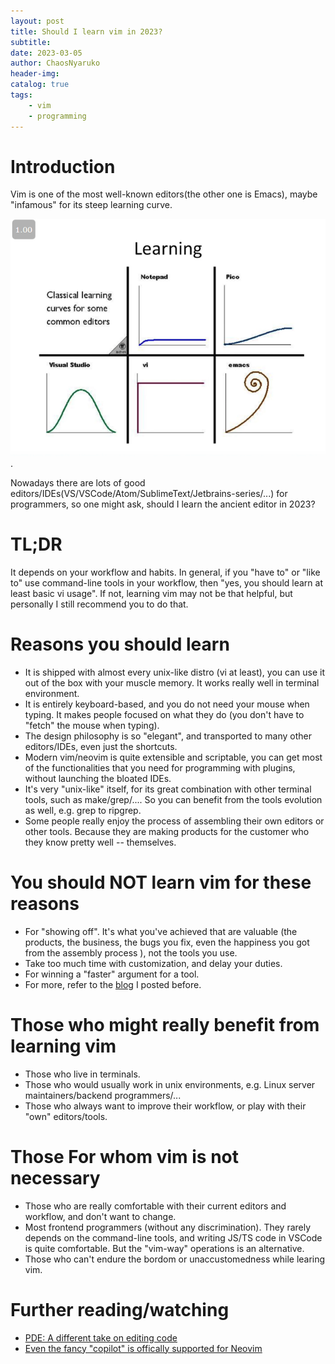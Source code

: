 ```yaml
---
layout: post
title: Should I learn vim in 2023?
subtitle: 
date: 2023-03-05
author: ChaosNyaruko
header-img: 
catalog: true
tags:
    - vim
    - programming
---
```

# Introduction
Vim is one of the most well-known editors(the other one is Emacs), maybe "infamous" for its steep learning curve.

![the famous picture](/img/editor-learning-curves.webp). 

Nowadays there are lots of good editors/IDEs(VS/VSCode/Atom/SublimeText/Jetbrains-series/...) for programmers, so one might ask, should I learn the ancient editor in 2023?

# TL;DR
It depends on your workflow and habits. In general, if you "have to" or "like to" use command-line tools in your workflow, then "yes, you should learn at least basic vi usage". If not, learning vim may not be that helpful, but personally I still recommend you to do that.

# Reasons you should learn
- It is shipped with almost every unix-like distro (vi at least), you can use it out of the box with your muscle memory. It works really well in terminal environment. 
- It is entirely keyboard-based, and you do not need your mouse when typing. It makes people focused on what they do (you don't have to "fetch" the mouse when typing). 
- The design philosophy is so "elegant", and transported to many other editors/IDEs, even just the shortcuts.
- Modern vim/neovim is quite extensible and scriptable, you can get most of the functionalities that you need for programming with plugins, without launching the bloated IDEs.
- It's very "unix-like" itself, for its great combination with other terminal tools, such as make/grep/.... So you can benefit from the tools evolution as well, e.g. grep to ripgrep.
- Some people really enjoy the process of assembling their own editors or other tools. Because they are making products for the customer who they know pretty well -- themselves.

# You should NOT learn vim for these reasons
- For "showing off". It's what you've achieved that are valuable (the products, the business, the bugs you fix, even the happiness you got from the assembly process ), not the tools you use.
- Take too much time with customization, and delay your duties.
- For winning a "faster" argument for a tool.
- For more, refer to the [blog](https://blog.freecloud.dev/2022/08/29/dont-use-vim/) I posted before.

# Those who might really benefit from learning vim
- Those who live in terminals.
- Those who would usually work in unix environments, e.g. Linux server maintainers/backend programmers/...
- Those who always want to improve their workflow, or play with their "own" editors/tools.

# Those For whom vim is not necessary
- Those who are really comfortable with their current editors and workflow, and don't want to change.
- Most frontend programmers (without any discrimination). They rarely depends on the command-line tools, and writing JS/TS code in VSCode is quite comfortable. But the "vim-way" operations is an alternative. 
- Those who can't endure the bordom or unaccustomedness while learing vim.

# Further reading/watching
- [PDE: A different take on editing code](https://www.youtube.com/watch?v=QMVIJhC9Veg)
- [Even the fancy "copilot" is offically supported for Neovim](https://docs.github.com/en/copilot/getting-started-with-github-copilot/getting-started-with-github-copilot-in-neovim)
